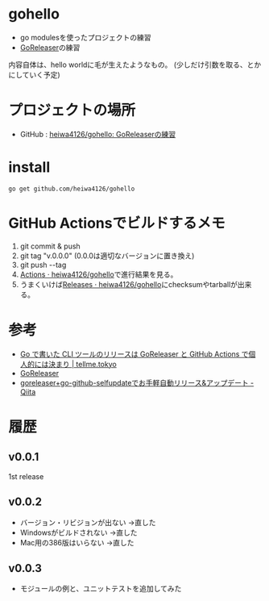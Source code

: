# gohello

- go modulesを使ったプロジェクトの練習
- [GoReleaser](https://goreleaser.com/)の練習

内容自体は、hello worldに毛が生えたようなもの。
(少しだけ引数を取る、とかにしていく予定)


# プロジェクトの場所

- GitHub : [heiwa4126/gohello: GoReleaserの練習](https://github.com/heiwa4126/gohello)


# install

```
go get github.com/heiwa4126/gohello
```

# GitHub Actionsでビルドするメモ

1. git commit & push
2. git tag "v.0.0.0" (0.0.0は適切なバージョンに置き換え)
3. git push --tag
4. [Actions · heiwa4126/gohello](https://github.com/heiwa4126/gohello/actions)で進行結果を見る。
5. うまくいけば[Releases · heiwa4126/gohello](https://github.com/heiwa4126/gohello/releases)にchecksumやtarballが出来る。


# 参考

- [Go で書いた CLI ツールのリリースは GoReleaser と GitHub Actions で個人的には決まり | tellme.tokyo](https://tellme.tokyo/post/2020/02/04/release-go-cli-tool/)
- [GoReleaser](https://goreleaser.com/)
- [goreleaser+go-github-selfupdateでお手軽自動リリース&amp;アップデート - Qiita](https://qiita.com/mpppk/items/ab328356ca14938a1208)

# 履歴

## v0.0.1

1st release

## v0.0.2
- バージョン・リビジョンが出ない →直した
- Windowsがビルドされない →直した
- Mac用の386版はいらない →直した

## v0.0.3
- モジュールの例と、ユニットテストを追加してみた
